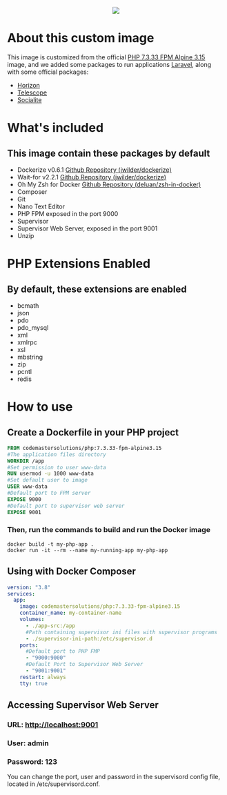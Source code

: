 <p align="center">
  <a href="https://codemastersolucoes.com" target="_blank">
    <img data-testid="logo" src="https://cms-public-images.s3.amazonaws.com/logo.png">
  </a>
</p>

# About this custom image

This image is customized from the official [PHP 7.3.33 FPM Alpine 3.15](https://hub.docker.com/_/php) image,
and we added some packages to run applications [Laravel](https://laravel.com), along with some official packages:

- [Horizon](https://laravel.com/docs/7.x/horizon)
- [Telescope](https://laravel.com/docs/7.x/telescope)
- [Socialite](https://laravel.com/docs/7.x/socialite)

# What's included

## This image contain these packages by default

- Dockerize v0.6.1 [Github Repository (jwilder/dockerize)](https://github.com/jwilder/dockerize)
- Wait-for v2.2.1 [Github Repository (jwilder/dockerize)](https://github.com/eficode/wait-for)
- Oh My Zsh for Docker [Github Repository (deluan/zsh-in-docker)](https://github.com/deluan/zsh-in-docker)
- Composer
- Git
- Nano Text Editor
- PHP FPM exposed in the port 9000
- Supervisor
- Supervisor Web Server, exposed in the port 9001
- Unzip

# PHP Extensions Enabled

## By default, these extensions are enabled

- bcmath
- json
- pdo
- pdo_mysql
- xml
- xmlrpc
- xsl
- mbstring
- zip
- pcntl
- redis

# How to use

## Create a Dockerfile in your PHP project

```dockerfile
FROM codemastersolutions/php:7.3.33-fpm-alpine3.15
#The application files directory
WORKDIR /app
#Set permission to user www-data
RUN usermod -u 1000 www-data
#Set default user to image
USER www-data
#Default port to FPM server
EXPOSE 9000
#Default port to supervisor web server
EXPOSE 9001
```

### Then, run the commands to build and run the Docker image

```shell script
docker build -t my-php-app .
docker run -it --rm --name my-running-app my-php-app
```

## Using with Docker Composer

```yaml
version: "3.8"
services:
  app:
    image: codemastersolutions/php:7.3.33-fpm-alpine3.15
    container_name: my-container-name
    volumes:
      - ./app-src:/app
      #Path containing supervisor ini files with supervisor programs
      - ./supervisor-ini-path:/etc/supervisor.d
    ports:
      #Default port to PHP FMP
      - "9000:9000"
      #Default Port to Supervisor Web Server
      - "9001:9001"
    restart: always
    tty: true
```

## Accessing Supervisor Web Server

### URL: <http://localhost:9001>

### User: admin

### Password: 123

You can change the port, user and password in the supervisord config file, located in /etc/supervisord.conf.
